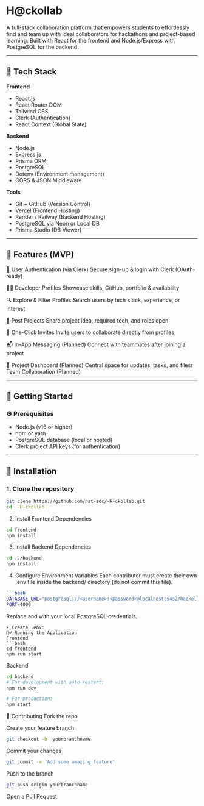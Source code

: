 # H@ckollab

A full-stack collaboration platform that empowers students to effortlessly find and team up with ideal collaborators for hackathons and project-based learning. Built with React for the frontend and Node.js/Express with PostgreSQL for the backend.

---

## 🔧 Tech Stack

**Frontend**
- React.js
- React Router DOM
- Tailwind CSS
- Clerk (Authentication)
- React Context (Global State)

**Backend**
- Node.js
- Express.js
- Prisma ORM
- PostgreSQL
- Dotenv (Environment management)
- CORS & JSON Middleware

**Tools**
- Git + GitHub (Version Control)
- Vercel (Frontend Hosting)
- Render / Railway (Backend Hosting)
- PostgreSQL via Neon or Local DB
- Prisma Studio (DB Viewer)

---

## 📸 Features (MVP)

🔐 User Authentication (via Clerk)
Secure sign-up & login with Clerk (OAuth-ready)

🧑‍💻 Developer Profiles
Showcase skills, GitHub, portfolio & availability

🔍 Explore & Filter Profiles
Search users by tech stack, experience, or interest

📢 Post Projects
Share project idea, required tech, and roles open

🤝 One-Click Invites
Invite users to collaborate directly from profiles

📬 In-App Messaging (Planned)
Connect with teammates after joining a project

🧭 Project Dashboard (Planned)
Central space for updates, tasks, and filesr Team Collaboration (Planned)

---

## 🚀 Getting Started

### ⚙️ Prerequisites

- Node.js (v16 or higher)
- npm or yarn
- PostgreSQL database (local or hosted)
- Clerk project API keys (for authentication)

---

## 🔄 Installation

### 1. Clone the repository

```bash
git clone https://github.com/nst-sdc/-H-ckollab.git
cd  -H-ckollab 
```
2. Install Frontend Dependencies

```bash
cd frontend
npm install
```
3. Install Backend Dependencies
```bash
cd ../backend
npm install
```
4. Configure Environment Variables
Each contributor must create their own .env file inside the backend/ directory (do not commit this file).
```bash
```bash
DATABASE_URL="postgresql://<username>:<password>@localhost:5432/hackollab"
PORT=4000
```
Replace <username> and <password> with your local PostgreSQL credentials.
```
➤ Create .env:
🏃‍♂️ Running the Application
Frontend
```bash
cd frontend
npm run start
```
Backend
```bash
cd backend
# For development with auto-restart:
npm run dev

# For production:
npm start

```

🤝 Contributing
Fork the repo

Create your feature branch
```bash
git checkout -b  yourbranchname
```
Commit your changes
```bash
git commit -m 'Add some amazing feature'
```
Push to the branch
```bash
git push origin yourbranchname
```
Open a Pull Request


